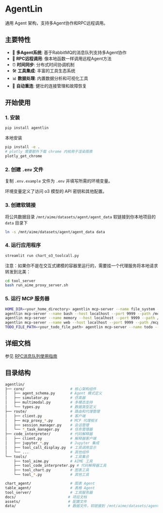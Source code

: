 # AgentLin

通用 Agent 架构，支持多Agent协作和RPC远程调用。

## 主要特性

- 🤖 **多Agent系统**: 基于RabbitMQ的消息队列支持多Agent协作
- 🔗 **RPC远程调用**: 像本地函数一样调用远程Agent方法
- ⏰ **时间同步**: 分布式时间协调机制
- 🛠️ **工具集成**: 丰富的工具生态系统
- 📊 **数据处理**: 内置数据分析和可视化工具
- 🔄 **自动重连**: 健壮的连接管理和故障恢复


## 开始使用

### 1. 安装

```bash
pip install agentlin
```

本地安装

```bash
pip install -e .
# plotly 需要额外下载 chrome 内核用于渲染图表
plotly_get_chrome
```

### 2. 创建 `.env` 文件

复制 `.env.example` 文件为 `.env` 并填写所需的环境变量。

环境变量定义了访问 o3 模型的 API 密钥和其他配置。


### 3. 创建软链接

将公共数据目录 `/mnt/aime/datasets/agent/agent_data` 软链接到你本地项目的 `data` 目录下

```bash
ln -s /mnt/aime/datasets/agent/agent_data data
```

### 4. 运行应用程序

```bash
streamlit run chart_o3_toolcall.py
```

注意：如果你不是在交互式建模的容器里运行的，需要挂一个代理服务将本地请求转发到北美：

```bash
cd tool_server
bash run_aime_proxy_server.sh
```

### 5. 运行 MCP 服务器

```bash
HOME_DIR=<your_home_directory> agentlin mcp-server --name file_system --host localhost --port 9999 --path /mcp --debug
agentlin mcp-server --name bash --host localhost --port 9999 --path /mcp --debug
agentlin mcp-server --name memory --host localhost --port 9999 --path /mcp --debug
agentlin mcp-server --name web --host localhost --port 9999 --path /mcp --debug
TODO_FILE_PATH=<your_todo_file_path> agentlin mcp-server --name todo --host localhost --port 7780 --path /mcp --debug
```

## 详细文档

参见 [RPC消息队列使用指南](docs/rpc_message_queue_guide.md)


## 目录结构

```sh
agentlin/
├── core/                     # 核心架构组件
│   ├── agent_schema.py       # Agent 模式定义
│   ├── simulator.py          # 仿真器
│   ├── multimodal.py         # 多模态支持
│   └── types.py              # 数据类型定义
├── route/                    # 路由和代理管理
│   ├── client.py             # 客户端
│   ├── mcp_proxy_*.py        # MCP 代理相关
│   ├── session_manager.py    # 会话管理
│   └── *_task_manager.py     # 任务管理器
├── code_interpreter/         # 代码解释器
│   ├── client.py             # 解释器客户端
│   ├── jupyter_*.py          # Jupyter 集成
│   ├── tool_call_display.py  # 工具调用显示
│   └── ...                   # 其他组件
└── tools/                    # 工具集合
    ├── tool_aime.py          # AIME 工具
    ├── tool_code_interpreter.py # 代码解释器工具
    ├── tool_chart.py         # 图表工具
    └── tool_*.py             # 其他工具

chart_agent/                  # 图表 Agent
table_agent/                  # 表格 Agent
tool_server/                  # 工具服务器
docs/                        # 项目文档
assets/                      # 配置文件
data/                        # 数据文件，软链接到 /mnt/aime/datasets/agent/agent_data
```



